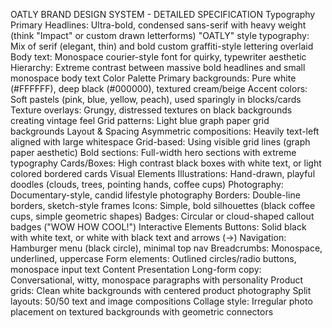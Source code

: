 OATLY BRAND DESIGN SYSTEM - DETAILED SPECIFICATION
Typography
Primary Headlines: Ultra-bold, condensed sans-serif with heavy weight (think "Impact" or custom drawn letterforms)
"OATLY" style typography: Mix of serif (elegant, thin) and bold custom graffiti-style lettering overlaid
Body text: Monospace courier-style font for quirky, typewriter aesthetic
Hierarchy: Extreme contrast between massive bold headlines and small monospace body text
Color Palette
Primary backgrounds: Pure white (#FFFFFF), deep black (#000000), textured cream/beige
Accent colors: Soft pastels (pink, blue, yellow, peach), used sparingly in blocks/cards
Texture overlays: Grungy, distressed textures on black backgrounds creating vintage feel
Grid patterns: Light blue graph paper grid backgrounds
Layout & Spacing
Asymmetric compositions: Heavily text-left aligned with large whitespace
Grid-based: Using visible grid lines (graph paper aesthetic)
Bold sections: Full-width hero sections with extreme typography
Cards/Boxes: High contrast black boxes with white text, or light colored bordered cards
Visual Elements
Illustrations: Hand-drawn, playful doodles (clouds, trees, pointing hands, coffee cups)
Photography: Documentary-style, candid lifestyle photography
Borders: Double-line borders, sketch-style frames
Icons: Simple, bold silhouettes (black coffee cups, simple geometric shapes)
Badges: Circular or cloud-shaped callout badges ("WOW HOW COOL!")
Interactive Elements
Buttons: Solid black with white text, or white with black text and arrows (→)
Navigation: Hamburger menu (black circle), minimal top nav
Breadcrumbs: Monospace, underlined, uppercase
Form elements: Outlined circles/radio buttons, monospace input text
Content Presentation
Long-form copy: Conversational, witty, monospace paragraphs with personality
Product grids: Clean white backgrounds with centered product photography
Split layouts: 50/50 text and image compositions
Collage style: Irregular photo placement on textured backgrounds with geometric connectors